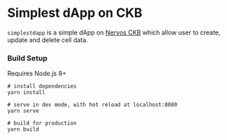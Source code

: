 # Simplest dApp on CKB

`simplestdapp` is a simple dApp on [Nervos CKB](https://www.nervos.org/) which allow user to create, update and delete cell data.

### Build Setup

Requires Node.js 8+

```shell
# install dependencies
yarn install

# serve in dev mode, with hot reload at localhost:8080
yarn serve

# build for production
yarn build
```
